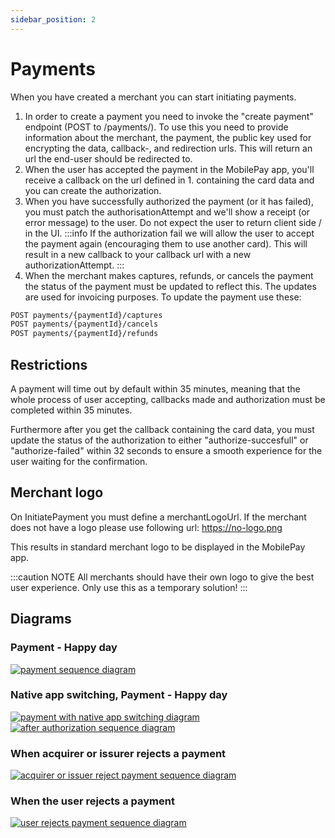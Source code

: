 ```yaml
---
sidebar_position: 2
---
```


# Payments

When you have created a merchant you can start initiating payments.

1. In order to create a payment you need to invoke the "create payment" endpoint (POST to /payments/).
To use this you need to provide information about the merchant, the payment, the public key used for encrypting the data, callback-, and redirection urls.
This will return an url the end-user should be redirected to.
2. When the user has accepted the payment in the MobilePay app, you'll receive a callback on the url defined in 1. containing the card data and you can create the authorization.
3. When you have successfully authorized the payment (or it has failed), you must patch the authorisationAttempt and we'll show a receipt (or error message) to the user. Do not expect the user to return client side / in the UI.
:::info
If the authorization fail we will allow the user to accept the payment again (encouraging them to use another card). This will result in a new callback to your callback url with a new authorizationAttempt.
:::
4. When the merchant makes captures, refunds, or cancels the payment the status of the payment must be updated to reflect this. The updates are used for invoicing purposes. To update the payment use these:

```bash
POST payments/{paymentId}/captures
POST payments/{paymentId}/cancels
POST payments/{paymentId}/refunds
```

## Restrictions

A payment will time out by default within 35 minutes, meaning that the whole process of user accepting, callbacks made and authorization must be completed within 35 minutes.

Furthermore after you get the callback containing the card data, you must update the status of the authorization to either "authorize-succesfull" or "authorize-failed" within 32 seconds to ensure a smooth experience for the user waiting for the confirmation.

## Merchant logo

On InitiatePayment you must define a merchantLogoUrl. If the merchant does not have a logo please use following url: https://no-logo.png

This results in standard merchant logo to be displayed in the MobilePay app.  

:::caution NOTE
All merchants should have their own logo to give the best user experience. Only use this as a temporary solution!
:::

## Diagrams

### Payment - Happy day

[![payment sequence diagram](/img/payment-sequence-diagram.svg)](/img/payment-sequence-diagram.svg)

### Native app switching, Payment - Happy day

[![payment with native app switching diagram](/img/payment-with-native-app-switching-sequence-diagrams.svg)](/img/payment-with-native-app-switching-sequence-diagrams.svg)
[![after authorization sequence diagram](/img/after-authorization-sequence-diagram.svg)](/img/after-authorization-sequence-diagram.svg)

### When acquirer or issurer rejects a payment

[![acquirer or issuer reject payment sequence diagram](/img/acquirer-or-issuer-reject-payment-sequence-diagram.svg)](/img/acquirer-or-issuer-reject-payment-sequence-diagram.svg)

### When the user rejects a payment

[![user rejects payment sequence diagram](/img/user-rejects-payment-sequence-diagram.svg)](/img/user-rejects-payment-sequence-diagram.svg)
